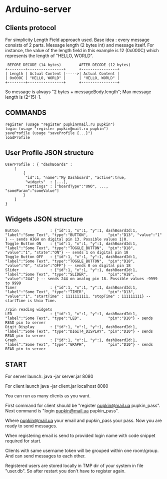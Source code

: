 # Arduino-server


## Clients protocol

For simplicity Length Field approach used. Base idea : every message consists of 2 parts. 
Message length (2 bytes int) and message itself. For instance, the value of the length field in 
this example is 12 (0x000C) which represents the length of "HELLO, WORLD".

	 BEFORE DECODE (14 bytes)		 AFTER DECODE (12 bytes)
	+--------+----------------+		 +----------------+
	| Length | Actual Content |----->| Actual Content |
	| 0x000C | "HELLO, WORLD" |		 | "HELLO, WORLD" |
	+--------+----------------+		 +----------------+

So message is always "2 bytes + messageBody.length"; Max message length is (2^15)-1.

## COMMANDS
	register (usage "register pupkin@mail.ru pupkin")
	login (usage "register pupkin@mail.ru pupkin")
	saveProfile (usage "saveProfile {...}")
	loadProfile

## User Profile JSON structure
	UserProfile : { "dashBoards" : 
		[ 
			{
			 "id":1, "name":"My Dashboard", "active":true, 
			 "widgets"  : [...], 
			 "settings" : ["boardType":"UNO", ..., "someParam":"someValue"]
			}
		]
	}

## Widgets JSON structure

	Button				: {"id":1, "x":1, "y":1, dashBoardId:1, "label":"Some Text", "type":"BUTTON",         "pin":"D13", "value":"1"   } -- sends HIGH on digital pin 13. Possible values 1|0.
	Toggle Button ON	: {"id":1, "x":1, "y":1, dashBoardId:1, "label":"Some Text", "type":"TOGGLE_BUTTON",  "pin":"D18", "value":"1", "state":"ON"} -- sends 1 on digital pin 18
	Toggle Button OFF	: {"id":1, "x":1, "y":1, dashBoardId:1, "label":"Some Text", "type":"TOGGLE_BUTTON",  "pin":"D18", "value":"0", "state":"OFF"} -- sends 0 on digital pin 18
	Slider				: {"id":1, "x":1, "y":1, dashBoardId:1, "label":"Some Text", "type":"SLIDER",         "pin":"A18", "value":"244" } -- sends 244 on analog pin 18. Possible values -9999 to 9999
	Timer				: {"id":1, "x":1, "y":1, dashBoardId:1, "label":"Some Text", "type":"TIMER",          "pin":"D13", "value":"1", "startTime" : 1111111111, "stopTime" : 111111111} -- startTime is Unix Time.

	//pin reading widgets
	LED					: {"id":1, "x":1, "y":1, dashBoardId:1, "label":"Some Text", "type":"LED",            "pin":"D10"} - sends READ pin to server
	Digit Display		: {"id":1, "x":1, "y":1, dashBoardId:1, "label":"Some Text", "type":"DIGIT4_DISPLAY", "pin":"D10"} - sends READ pin to server
	Graph				: {"id":1, "x":1, "y":1, dashBoardId:1, "label":"Some Text", "type":"GRAPH",          "pin":"D10"} - sends READ pin to server

## START

For server launch:
java -jar server.jar 8080

For client launch
java -jar client.jar localhost 8080

You can run as many clients as you want.

First command for client should be "register pupkin@mail.ua pupkin_pass".
Next command is "login pupkin@mail.ua pupkin_pass".

Where pupkin@mail.ua your email and pupkin_pass your pass. Now you are ready to send messages.

When registering email is send to provided login name with code snippet required for start.

Clients with same username token will be grouped within one room/group. And can send messages to each other.

Registered users are stored locally in TMP dir of your system in file "user.db". So after restart you don't have to register again.

